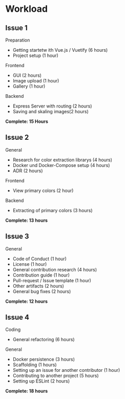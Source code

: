 # Workload


## Issue 1
Preparation

* Getting startetw ith Vue.js / Vuetify (6 hours)
* Project setup (1 hour)

Frontend
* GUI (2 hours)
* Image upload (1 hour)
* Gallery (1 hour)

Backend
* Express Server with routing (2 hours)
* Saving and skaling images(2 hours)

**Complete: 15 Hours**

## Issue 2

General
* Research for color extraction librarys (4 hours)
* Docker und Docker-Compose setup (4 hours)
* ADR (2 hours)

Frontend
* View primary colors (2 hour)

Backend
* Extracting of primary colors (3 hours)

**Complete: 13 hours**

## Issue 3 

General

* Code of Conduct (1 hour)
* License (1 hour)
* General contribution research (4 hours)
* Contribution guide (1 hour)
* Pull-request / Issue template (1 hour)
* Other artifacts (2 hours)
* General bug fixes (2 hours)

**Complete: 12 hours**

## Issue 4 
Coding

* General refactoring (6 hours)

General

* Docker persistence (3 hours)
* Scaffolding (1 hours)
* Setting up an issue for another contributor (1 hour)
* Contributing to another project (5 hours)
* Setting up ESLint (2 hours)


**Complete: 18 hours**
